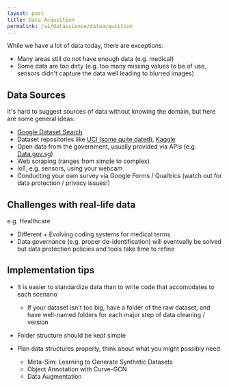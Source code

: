 ```yaml
---
layout: post 
title: Data Acqusition 
permalink: /ai/datascience/dataacqusition
---
```


While we have a lot of data today, there are exceptions:
- Many areas still do not have enough data (e.g. medical) 
- Some data are too dirty (e.g. too many missing values to be of use, sensors didn't capture the data well leading to blurred images)

## Data Sources

It's hard to suggest sources of data without knowing the domain, but here are some general ideas:
- [Google Dataset Search](https://toolbox.google.com/datasetsearch)
- Dataset repositories like [UCI (some quite dated)](https://archive.ics.uci.edu/ml/datasets.php), [Kaggle](https://www.kaggle.com/datasets)
- Open data from the government, usually provided via APIs (e.g. [Data.gov.sg](https://data.gov.sg/))
- Web scraping (ranges from simple to complex)
- IoT, e.g. sensors, using your webcam
- Conducting your own survey via Google Forms / Qualtrics (watch out for data protection / privacy issues!)

## Challenges with real-life data

e.g. Healthcare
- Different + Evolving coding systems for medical terms
- Data governance (e.g. proper de-identification) will eventually be solved but data protection policies and tools take time to refine

## Implementation tips

- It is easier to standardize data than to write code that accomodates to each scenario 
    - If your dataset isn't too big, have a folder of the raw dataset, and have well-named folders for each major step of data cleaning / version
- Folder structure should be kept simple

- Plan data structures properly, think about what you might possibly need
    - Meta-Sim: Learning to Generate Synthetic Datasets
    - Object Annotation with Curve-GCN
    - Data Augmentation
